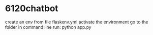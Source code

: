 # 6120chatbot

create an env from file flaskenv.yml
activate the environment
go to the folder
in command line run: python app.py
